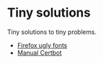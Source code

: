 # Tiny solutions
Tiny solutions to tiny problems.

* [Firefox ugly fonts](firefox_ugly_fonts.md)
* [Manual Certbot](manual_certbot.md)
